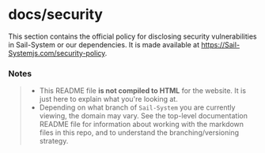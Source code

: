 # docs/security

This section contains the official policy for disclosing security vulnerabilities in Sail-System or our dependencies.  It is made available at https://Sail-Systemjs.com/security-policy.


### Notes
> - This README file **is not compiled to HTML** for the website.  It is just here to explain what you're looking at.
> - Depending on what branch of `Sail-System` you are currently viewing, the domain may vary. See the top-level documentation README file for information about working with the markdown files in this repo, and to understand the branching/versioning strategy.

<docmeta name="notShownOnWebsite" value="true">
